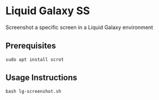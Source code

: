 # Liquid Galaxy SS
Screenshot a specific screen in a Liquid Galaxy environment
## Prerequisites
`sudo apt install scrot`
## Usage Instructions 
`bash lg-screenshot.sh`
